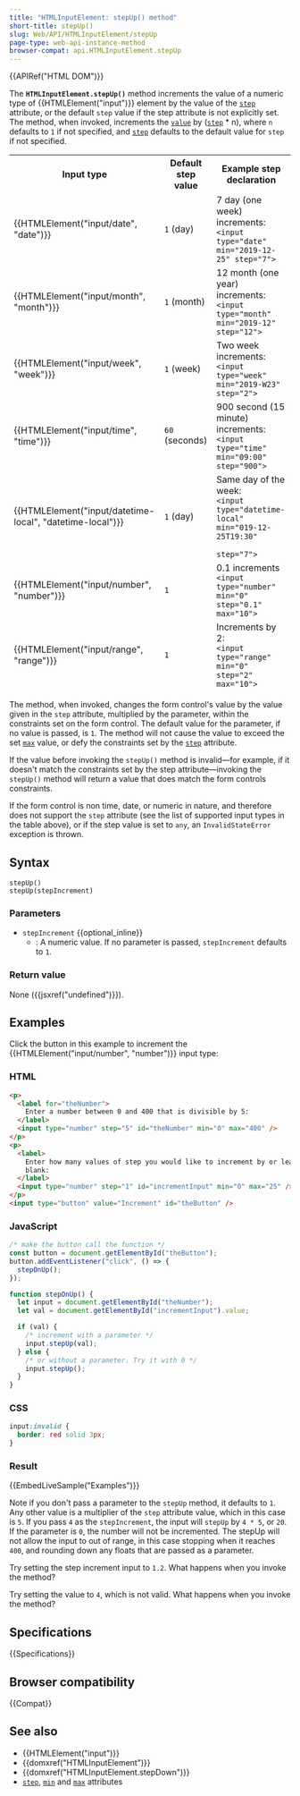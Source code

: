```yaml
---
title: "HTMLInputElement: stepUp() method"
short-title: stepUp()
slug: Web/API/HTMLInputElement/stepUp
page-type: web-api-instance-method
browser-compat: api.HTMLInputElement.stepUp
---
```


{{APIRef("HTML DOM")}}

The **`HTMLInputElement.stepUp()`** method increments the value
of a numeric type of {{HTMLElement("input")}} element by the value of the
[`step`](/en-US/docs/Web/HTML/Reference/Attributes/step) attribute, or the
default `step` value if the step attribute is not explicitly set. The method,
when invoked, increments the [`value`](/en-US/docs/Web/HTML/Element/input#value) by
([`step`](/en-US/docs/Web/HTML/Element/input#step) \* n), where `n` defaults to
`1` if not specified, and
[`step`](/en-US/docs/Web/HTML/Reference/Attributes/step) defaults to the
default value for `step` if not specified.

<table class="no-markdown">
  <thead>
    <tr>
      <th>Input type</th>
      <th>Default step value</th>
      <th>Example step declaration</th>
    </tr>
    <tr>
      <td>{{HTMLElement("input/date", "date")}}</td>
      <td><code>1</code> (day)</td>
      <td>
        7 day (one week) increments:<br />
        <code>&#x3C;input type="date" min="2019-12-25" step="7"></code>
      </td>
    </tr>
    <tr>
      <td>{{HTMLElement("input/month", "month")}}</td>
      <td><code>1</code> (month)</td>
      <td>
        12 month (one year) increments:<br />
        <code>&#x3C;input type="month" min="2019-12" step="12"></code>
      </td>
    </tr>
    <tr>
      <td>{{HTMLElement("input/week", "week")}}</td>
      <td><code>1</code> (week)</td>
      <td>
        Two week increments:<br />
        <code>&#x3C;input type="week" min="2019-W23" step="2"></code>
      </td>
    </tr>
    <tr>
      <td>{{HTMLElement("input/time", "time")}}</td>
      <td><code>60</code> (seconds)</td>
      <td>
        900 second (15 minute) increments:<br />
        <code>&#x3C;input type="time" min="09:00" step="900"></code>
      </td>
    </tr>
    <tr>
      <td>
        {{HTMLElement("input/datetime-local", "datetime-local")}}
      </td>
      <td><code>1</code> (day)</td>
      <td>
        Same day of the week:<br />
        <code>&#x3C;input type="datetime-local" min="019-12-25T19:30"
          step="7"></code>
      </td>
    </tr>
    <tr>
      <td>{{HTMLElement("input/number", "number")}}</td>
      <td><code>1</code></td>
      <td>
        0.1 increments<br />
        <code>&#x3C;input type="number" min="0" step="0.1" max="10"></code>
      </td>
    </tr>
    <tr>
      <td>{{HTMLElement("input/range", "range")}}</td>
      <td><code>1</code></td>
      <td>
        Increments by 2:<br />
        <code>&#x3C;input type="range" min="0" step="2" max="10"></code>
      </td>
    </tr>
  </thead>
</table>

The method, when invoked, changes the form control's value by the value given in the
`step` attribute, multiplied by the parameter, within the constraints set on
the form control. The default value for the parameter, if no value is passed, is
`1`. The method will not cause the value to exceed the
set [`max`](/en-US/docs/Web/HTML/Reference/Attributes/max) value, or defy
the constraints set by the
[`step`](/en-US/docs/Web/HTML/Reference/Attributes/step) attribute.

If the value before invoking the `stepUp()` method is invalid—for example,
if it doesn't match the constraints set by the step attribute—invoking the
`stepUp()` method will return a value that does match the form controls
constraints.

If the form control is non time, date, or numeric in nature, and therefore does not
support the `step` attribute (see the list of supported input types in the
table above), or if the step value is set to `any`, an
`InvalidStateError` exception is thrown.

## Syntax

```js-nolint
stepUp()
stepUp(stepIncrement)
```

### Parameters

- `stepIncrement` {{optional_inline}}
  - : A numeric value. If no parameter is passed, `stepIncrement` defaults to `1`.

### Return value

None ({{jsxref("undefined")}}).

## Examples

Click the button in this example to increment the {{HTMLElement("input/number", "number")}} input type:

### HTML

```html
<p>
  <label for="theNumber">
    Enter a number between 0 and 400 that is divisible by 5:
  </label>
  <input type="number" step="5" id="theNumber" min="0" max="400" />
</p>
<p>
  <label>
    Enter how many values of step you would like to increment by or leave it
    blank:
  </label>
  <input type="number" step="1" id="incrementInput" min="0" max="25" />
</p>
<input type="button" value="Increment" id="theButton" />
```

### JavaScript

```js
/* make the button call the function */
const button = document.getElementById("theButton");
button.addEventListener("click", () => {
  stepOnUp();
});

function stepOnUp() {
  let input = document.getElementById("theNumber");
  let val = document.getElementById("incrementInput").value;

  if (val) {
    /* increment with a parameter */
    input.stepUp(val);
  } else {
    /* or without a parameter. Try it with 0 */
    input.stepUp();
  }
}
```

### CSS

```css
input:invalid {
  border: red solid 3px;
}
```

### Result

{{EmbedLiveSample("Examples")}}

Note if you don't pass a parameter to the `stepUp` method, it defaults to
`1`. Any other value is a multiplier of the `step` attribute
value, which in this case is `5`. If you pass `4` as the
`stepIncrement`, the input will `stepUp` by
`4 * 5`, or `20`. If the parameter is `0`, the number
will not be incremented. The stepUp will not allow the input to out of range, in this
case stopping when it reaches `400`, and rounding down any floats that are
passed as a parameter.

Try setting the step increment input to `1.2`. What happens when you invoke the
method?

Try setting the value to `4`, which is not valid. What happens when you
invoke the method?

## Specifications

{{Specifications}}

## Browser compatibility

{{Compat}}

## See also

- {{HTMLElement("input")}}
- {{domxref("HTMLInputElement")}}
- {{domxref("HTMLInputElement.stepDown")}}
- [`step`](/en-US/docs/Web/HTML/Reference/Attributes/step),
  [`min`](/en-US/docs/Web/HTML/Reference/Attributes/min) and
  [`max`](/en-US/docs/Web/HTML/Reference/Attributes/max) attributes
